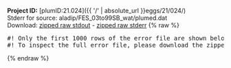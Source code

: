 **Project ID:** [plumID:21.024]({{ '/' | absolute_url }}eggs/21/024/)  
Stderr for source:  aladip/FES_03to99SB_wat/plumed.dat   
Download: [zipped raw stdout](plumed.dat.plumed.stdout.txt.zip) - [zipped raw stderr](plumed.dat.plumed.stderr.txt.zip) 
{% raw %}
<pre>
#! Only the first 1000 rows of the error file are shown below
#! To inspect the full error file, please download the zipped raw stderr file above
</pre>
{% endraw %}
